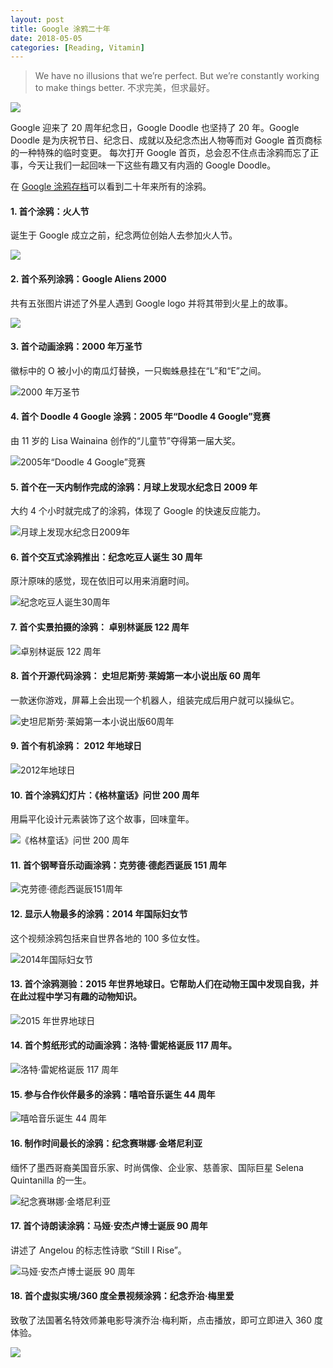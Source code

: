 ```yaml
---
layout: post
title: Google 涂鸦二十年
date: 2018-05-05
categories: [Reading, Vitamin]
---
```


> We have no illusions that we’re perfect. But we’re constantly working to make things better. 不求完美，但求最好。

![](https://www.google.com/logos/doodles/2018/googles-20th-birthday-6342583134453760-2xa.gif)

Google 迎来了 20 周年纪念日，Google Doodle 也坚持了 20 年。Google Doodle 是为庆祝节日、纪念日、成就以及纪念杰出人物等而对 Google 首页商标的一种特殊的临时变更。
每次打开 Google 首页，总会忍不住点击涂鸦而忘了正事，今天让我们一起回味一下这些有趣又有内涵的 Google Doodle。

在 [Google 涂鸦存档](https://www.google.com/doodles#archive)可以看到二十年来所有的涂鸦。

#### 1. 首个涂鸦：火人节

诞生于 Google 成立之前，纪念两位创始人去参加火人节。

![](https://lh3.googleusercontent.com/xgFQmaqRyM53vsMDUWcx3_IZlvM2mPB4zHEc8WROZYl_2SEL_LZRjWIETW4l4ywc_O9m4WB-CHguH8p8_75K1_HlsCE_Om4HQ6-SOBk=s660)

#### 2. 首个系列涂鸦：Google Aliens 2000

共有五张图片讲述了外星人遇到 Google logo 并将其带到火星上的故事。

![](https://www.google.com/logos/2000/doodle_alien1.gif)

#### 3. 首个动画涂鸦：2000 年万圣节

徽标中的 O 被小小的南瓜灯替换，一只蜘蛛悬挂在“L”和“E”之间。

![2000 年万圣节](https://www.google.com/logos/2000/halloween_loop.gif)

#### 4. 首个 Doodle 4 Google 涂鸦：2005 年“Doodle 4 Google”竞赛

由 11 岁的 Lisa Wainaina 创作的“儿童节”夺得第一届大奖。

![2005年“Doodle 4 Google”竞赛](https://lh3.googleusercontent.com/0me3vTVegcxdIEFSfvaNOLf--BKGbjOPhWKF-kQsI9jsiW_Ud70m_5MH-lIssXOtlc2drgOlckzlAcvvmzkKmrugsckf0xeFvICxA-qV=s660)

#### 5. 首个在一天内制作完成的涂鸦：月球上发现水纪念日 2009 年

大约 4 个小时就完成了的涂鸦，体现了 Google 的快速反应能力。

![月球上发现水纪念日2009年](https://lh3.googleusercontent.com/ZUMt7sn_FTLfvRK-B4XHK46Zyxv4kaj4O60tVXVMAg2m8Ohj0CdfinbEUmkwzaGmUE8V0jmKXHxSOvegEk3M3urVLsEbAzzmpwj-kDs=s660)

#### 6. 首个交互式涂鸦推出：纪念吃豆人诞生 30 周年

原汁原味的感觉，现在依旧可以用来消磨时间。

![纪念吃豆人诞生30周年](https://lh3.googleusercontent.com/H8hhcUas7f9Pi4aMLTQfSTVk1wwE1d_SPYYGldXn9S8GARJis2ED4EpnIfXzfBhTP8KZM64bFnmgowpU3Ct7b7OznwcRakNOM3mB2KRr=s660)

#### 7. 首个实景拍摄的涂鸦： 卓别林诞辰 122 周年

![卓别林诞辰 122 周年](https://lh3.googleusercontent.com/W0CWtg9l7B9hUsZt-rBM6cVyImFCFdcXVt4h1zRHGgVGxmo_LwGZSTbljchxGS9dSeE-CTmBOQeBIKEqsOYK41LffqS5zfQFWXXl3zi3=s660)

#### 8. 首个开源代码涂鸦： 史坦尼斯劳·莱姆第一本小说出版 60 周年

一款迷你游戏，屏幕上会出现一个机器人，组装完成后用户就可以操纵它。

![史坦尼斯劳·莱姆第一本小说出版60周年](https://lh3.googleusercontent.com/iPL4v4hlU5nrMZCUl87jq-UmFj7hpNTXxQgmLF1jqc8bZlqM3DQa08iYW1tuUB7vadpaDeMSUap8CpXtE5InQzgg0u3lfBfriVMCGkA=s660)

#### 9. 首个有机涂鸦： 2012 年地球日

![2012年地球日](https://www.google.com/logos/2012/earthday12-hp.jpg)

#### 10. 首个涂鸦幻灯片：《格林童话》问世 200 周年

用扁平化设计元素装饰了这个故事，回味童年。

![《格林童话》问世 200 周年](https://lh3.googleusercontent.com/b0Vgpk0RWa0b612ihmd_aLnCSlcW68wwWfFOM_miGpk24OYQI_IRbuHxd2aK_ESsFf_gjM2w74X4ryL6pcdUwNdltwaCCurou-yejDqx=s660)

#### 11. 首个钢琴音乐动画涂鸦：克劳德·德彪西诞辰 151 周年

![克劳德·德彪西诞辰151周年](https://lh3.googleusercontent.com/S878uYfwajDDAICw9JJRFAjJ-m2WCZNddATruw78-X3tgngRBGRAz-MN-WCKuimwoMcemoM1fpcAAFXktxpueTIeBmgZI6R-DpeK-G0T=s660)

#### 12. 显示人物最多的涂鸦：2014 年国际妇女节

这个视频涂鸦包括来自世界各地的 100 多位女性。

![2014年国际妇女节](https://lh3.googleusercontent.com/gb_ZQiI9bTAfg2LPkmALLtDVMITgjrV93Ig4ST-DsZnOz5d2L0F94aOgqQKOSbecP05aLi2_rE4BDZvRiYFX8RQq0O7_zL-KZ5g0JHR_OA=s660)

#### 13. 首个涂鸦测验：2015 年世界地球日。它帮助人们在动物王国中发现自我，并在此过程中学习有趣的动物知识。

![2015 年世界地球日](https://lh3.googleusercontent.com/WVM_5WNqobMKZlb7DQvarPWYUy3Fn-FwH_QGcNL6mcJ45kooaVdkCFvabgUT5h4_aV2SXJi0ArdcnuGvr6L2fjloOpvC_4E6rZ7avc9Tvw=s660)

#### 14. 首个剪纸形式的动画涂鸦：洛特·雷妮格诞辰 117 周年。

![洛特·雷妮格诞辰 117 周年](https://www.google.com/logos/doodles/2016/lotte-reinigers-117th-birthday-5079873255112704.2-hp2x.gif)

#### 15. 参与合作伙伴最多的涂鸦：嘻哈音乐诞生 44 周年

![嘻哈音乐诞生 44 周年](https://www.google.com/logos/doodles/2017/44th-anniversary-of-the-birth-of-hip-hop-5102114591211520.3-2xa.gif)

#### 16. 制作时间最长的涂鸦：纪念赛琳娜·金塔尼利亚

缅怀了墨西哥裔美国音乐家、时尚偶像、企业家、慈善家、国际巨星 Selena Quintanilla 的一生。

![纪念赛琳娜·金塔尼利亚](https://www.google.com/logos/doodles/2017/celebrating-selena-quintanilla-5675914974199808.2-2xa.gif)

#### 17. 首个诗朗读涂鸦：马娅·安杰卢博士诞辰 90 周年

讲述了 Angelou 的标志性诗歌 “Still I Rise”。

![马娅·安杰卢博士诞辰 90 周年](https://www.google.com/logos/doodles/2018/dr-maya-angelous-90th-birthday-5544539824586752.3-2xa.gif)

#### 18. 首个虚拟实境/360 度全景视频涂鸦：纪念乔治·梅里爱

致敬了法国著名特效师兼电影导演乔治·梅利斯，点击播放，即可立即进入 360 度体验。

![](https://www.google.com/logos/doodles/2018/celebrating-georges-melies-6256105201074176.3-2xa.gif)
